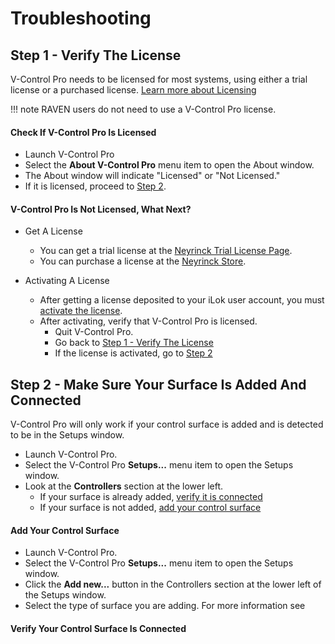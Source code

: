 # Troubleshooting

<a id="step-1"></a>
## Step 1 - Verify The License

V-Control Pro needs to be licensed for most systems, using either a trial license or a purchased license. [Learn more about Licensing](../v-control-pro-licensing/)

!!! note
    RAVEN users do not need to use a V-Control Pro license.

#### Check If V-Control Pro Is Licensed

* Launch V-Control Pro
* Select the <b>About V-Control Pro</b> menu item to open the About window.
* The About window will indicate "Licensed" or "Not Licensed."
* If it is licensed, proceed to [Step 2](#step-2).

#### V-Control Pro Is Not Licensed, What Next?

* Get A License

    * You can get a trial license at the [Neyrinck Trial License Page](https://neyrinck.com/v-control-pro-trial/).
    * You can purchase a license at the [Neyrinck Store](https://neyrinck.com/store/).
    
* Activating A License
    * After getting a license deposited to your iLok user account, you must [activate the license](../v-control-pro-licensing/#license-activate).
    * After activating, verify that V-Control Pro is licensed.
        * Quit V-Control Pro.
        * Go back to [Step 1 - Verify The License](#step-1)
        * If the license is activated, go to [Step 2](#step-2)

<a id="step-2"></a>

## Step 2 - Make Sure Your Surface Is Added And Connected

V-Control Pro will only work if your control surface is added and is detected to be  in the Setups window.

* Launch V-Control Pro.
* Select the V-Control Pro <b>Setups...</b> menu item to open the Setups window.
* Look at the <b>Controllers</b> section at the lower left.
    * If your surface is already added, [verify it is connected](#verify-connected)
    * If your surface is not added, [add your control surface](#add-surface)

<a id="add-surface"></a>

#### Add Your Control Surface
* Launch V-Control Pro.
* Select the V-Control Pro <b>Setups...</b> menu item to open the Setups window.
* Click the <b>Add new...</b> button in the Controllers section at the lower left of the Setups window.
* Select the type of surface you are adding. For more information see 


<a id="verify-connected"></a>

#### Verify Your Control Surface Is Connected